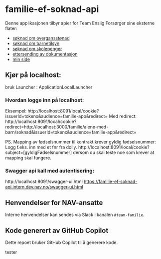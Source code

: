 # familie-ef-soknad-api
Denne applikasjonen tilbyr apier for Team Enslig Forsørger sine eksterne flater:
* [søknad om overgansstønad](https://www.nav.no/familie/alene-med-barn/soknad/)
* [søknad om barnetilsyn](https://www.nav.no/familie/alene-med-barn/soknad/barnetilsyn)
* [søknad om skolepenger](https://www.nav.no/familie/alene-med-barn/soknad/skolepenger)
* [ettersending av dokumentasjon](https://www.nav.no/familie/alene-med-barn/ettersending)
* [min side](https://www.nav.no/familie/alene-med-barn/minside)

## Kjør på localhost: 
bruk Launcher : ApplicationLocalLauncher 

### Hvordan logge inn på localhost:
Eksempel:
http://localhost:8091/local/cookie?issuerId=tokenx&audience=familie-app&redirect=
Med redirect:
http://localhost:8091/local/cookie?redirect=http://localhost:3000/familie/alene-med-barn/soknad&issuerId=tokenx&audience=familie-app&redirect=

PS. Mapping av fødselsnummer til kontrakt krever gyldig fødselsnummer: Logg f.eks. inn med et fnr fra dolly.
http://localhost:8091/local/cookie?subject=[gyldigFødselsnummer] dersom du skal teste noe som krever at mapping skal fungere.   

### Swagger api kall med autentisering: 
http://localhost:8091/swagger-ui.html
https://familie-ef-soknad-api.intern.dev.nav.no/swagger-ui.html

## Henvendelser for NAV-ansatte
Interne henvendelser kan sendes via Slack i kanalen `#team-familie`.

## Kode generert av GitHub Copilot
Dette repoet bruker GitHub Copilot til å generere kode.

tester 